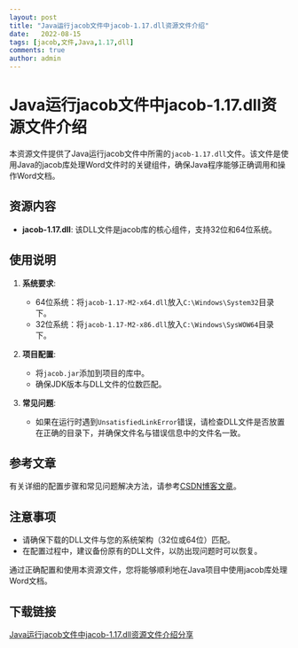 ```yaml
---
layout: post
title: "Java运行jacob文件中jacob-1.17.dll资源文件介绍"
date:   2022-08-15
tags: [jacob,文件,Java,1.17,dll]
comments: true
author: admin
---
```

# Java运行jacob文件中jacob-1.17.dll资源文件介绍

本资源文件提供了Java运行jacob文件中所需的`jacob-1.17.dll`文件。该文件是使用Java的jacob库处理Word文件时的关键组件，确保Java程序能够正确调用和操作Word文档。

## 资源内容

- **jacob-1.17.dll**: 该DLL文件是jacob库的核心组件，支持32位和64位系统。

## 使用说明

1. **系统要求**:
   - 64位系统：将`jacob-1.17-M2-x64.dll`放入`C:\Windows\System32`目录下。
   - 32位系统：将`jacob-1.17-M2-x86.dll`放入`C:\Windows\SysWOW64`目录下。

2. **项目配置**:
   - 将`jacob.jar`添加到项目的库中。
   - 确保JDK版本与DLL文件的位数匹配。

3. **常见问题**:
   - 如果在运行时遇到`UnsatisfiedLinkError`错误，请检查DLL文件是否放置在正确的目录下，并确保文件名与错误信息中的文件名一致。

## 参考文章

有关详细的配置步骤和常见问题解决方法，请参考[CSDN博客文章](https://blog.csdn.net/xia_1997/article/details/81805707)。

## 注意事项

- 请确保下载的DLL文件与您的系统架构（32位或64位）匹配。
- 在配置过程中，建议备份原有的DLL文件，以防出现问题时可以恢复。

通过正确配置和使用本资源文件，您将能够顺利地在Java项目中使用jacob库处理Word文档。

## 下载链接

[Java运行jacob文件中jacob-1.17.dll资源文件介绍分享](https://pan.quark.cn/s/6c15e5935d90)